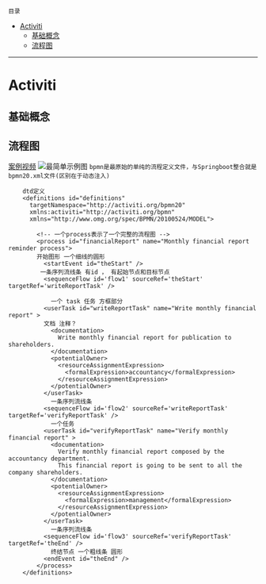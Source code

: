`目录`
- [Activiti](#activiti)
    - [基础概念](#基础概念)
    - [流程图](#流程图)

*******************************
# Activiti

## 基础概念


## 流程图
[案例视频](http://www.jikexueyuan.com/course/1777_2.html?ss=1)
![最简单示例图](https://gitlab.com/Kuangcp/ImageRepo/raw/master/Tech/activiti/activiti-first.png)
`bpmn是最原始的单纯的流程定义文件，与Springboot整合就是bpmn20.xml文件(区别在于动态注入)`

```
	dtd定义
    <definitions id="definitions"
      targetNamespace="http://activiti.org/bpmn20"
      xmlns:activiti="http://activiti.org/bpmn"
      xmlns="http://www.omg.org/spec/BPMN/20100524/MODEL">
	  
		<!-- 一个process表示了一个完整的流程图 -->
        <process id="financialReport" name="Monthly financial report reminder process">
		开始图形 一个细线的圆形
          <startEvent id="theStart" />
		 一条序列流线条 有id ， 有起始节点和目标节点
          <sequenceFlow id='flow1' sourceRef='theStart' targetRef='writeReportTask' />

			一个 task 任务 方框部分 
          <userTask id="writeReportTask" name="Write monthly financial report" >
		  文档 注释？
            <documentation>
              Write monthly financial report for publication to shareholders.
            </documentation>
            <potentialOwner>
              <resourceAssignmentExpression>
                <formalExpression>accountancy</formalExpression>
              </resourceAssignmentExpression>
            </potentialOwner>
          </userTask>
			一条序列流线条 
          <sequenceFlow id='flow2' sourceRef='writeReportTask' targetRef='verifyReportTask' />
			一个任务 
          <userTask id="verifyReportTask" name="Verify monthly financial report" >
            <documentation>
              Verify monthly financial report composed by the accountancy department.
              This financial report is going to be sent to all the company shareholders.
            </documentation>
            <potentialOwner>
              <resourceAssignmentExpression>
                <formalExpression>management</formalExpression>
              </resourceAssignmentExpression>
            </potentialOwner>
          </userTask>
			一条序列流线条
          <sequenceFlow id='flow3' sourceRef='verifyReportTask' targetRef='theEnd' />
		  	终结节点 一个粗线条 圆形
          <endEvent id="theEnd" />
        </process>
    </definitions>
```

